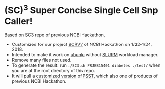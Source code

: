# (SC)<sup>3</sup> Super Concise Single Cell Snp Caller!

Based on [SC3](https://github.com/NCBI-Hackathons/SC3) repo of previous NCBI Hackathon,

* Customized for our project [SCRVV](https://github.com/NCBI-Hackathons/SCRVV) of NCBI Hackathon on 1/22-1/24, 2018.
* Intended to make it work on [ubuntu](https://www.ubuntu.com/) without [SLURM](https://slurm.schedmd.com/) workload manager.
* Remove many files not used.
* To generate the result: run `./SC3.sh PRJEB15401 diabetes ./test/` when you are at the root directory of this repo.
* It will pull a [customized version](https://github.com/jakelever/PSST/tree/12c2f0ffcaad0116fedfe05b657eda540aad55b0) of [PSST](https://github.com/jakelever/PSST/tree/12c2f0ffcaad0116fedfe05b657eda540aad55b0), which also one of products of previous NCBI Hackathon.

